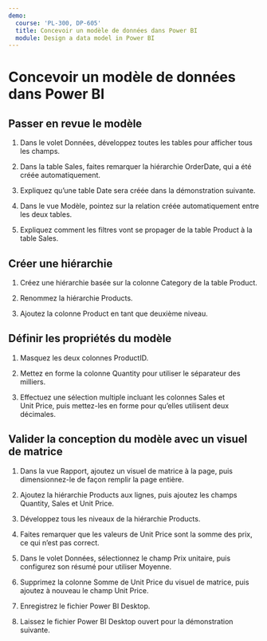 ```yaml
---
demo:
  course: 'PL-300, DP-605'
  title: Concevoir un modèle de données dans Power BI
  module: Design a data model in Power BI
---
```

# Concevoir un modèle de données dans Power BI

## Passer en revue le modèle

1. Dans le volet Données, développez toutes les tables pour afficher tous les champs.

1. Dans la table Sales, faites remarquer la hiérarchie OrderDate, qui a été créée automatiquement.

1. Expliquez qu’une table Date sera créée dans la démonstration suivante.

1. Dans le vue Modèle, pointez sur la relation créée automatiquement entre les deux tables.

1. Expliquez comment les filtres vont se propager de la table Product à la table Sales.

## Créer une hiérarchie

1. Créez une hiérarchie basée sur la colonne Category de la table Product.

1. Renommez la hiérarchie Products.

1. Ajoutez la colonne Product en tant que deuxième niveau.

## Définir les propriétés du modèle

1. Masquez les deux colonnes ProductID.

1. Mettez en forme la colonne Quantity pour utiliser le séparateur des milliers.

1. Effectuez une sélection multiple incluant les colonnes Sales et Unit Price, puis mettez-les en forme pour qu’elles utilisent deux décimales.

## Valider la conception du modèle avec un visuel de matrice

1. Dans la vue Rapport, ajoutez un visuel de matrice à la page, puis dimensionnez-le de façon remplir la page entière.

1. Ajoutez la hiérarchie Products aux lignes, puis ajoutez les champs Quantity, Sales et Unit Price.

1. Développez tous les niveaux de la hiérarchie Products.

1. Faites remarquer que les valeurs de Unit Price sont la somme des prix, ce qui n’est pas correct.

1. Dans le volet Données, sélectionnez le champ Prix unitaire, puis configurez son résumé pour utiliser Moyenne.

1. Supprimez la colonne Somme de Unit Price du visuel de matrice, puis ajoutez à nouveau le champ Unit Price.

1. Enregistrez le fichier Power BI Desktop.

1. Laissez le fichier Power BI Desktop ouvert pour la démonstration suivante.
